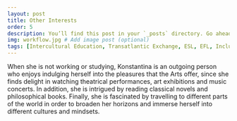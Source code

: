 ```yaml
---
layout: post
title: Other Interests
order: 5
description: You’ll find this post in your `_posts` directory. Go ahead and edit it and re-build the site to see your changes. # Add post description (optional)
img: workflow.jpg # Add image post (optional)
tags: [Intercultural Education, Transatlantic Exchange, ESL, EFL, Inclusive Pedagogy, AI in Education, Multilingualism, Educational Technology, International Collaboration]
---
```

When she is not working or studying, Konstantina is an outgoing person who enjoys indulging herself into the pleasures that the Arts offer, since she finds delight in watching theatrical performances, art exhibitions and music concerts. In addition, she is intrigued by reading classical novels and philosophical books. Finally, she is fascinated by travelling to different parts of the world in order to broaden her horizons and immerse herself into different cultures and mindsets. 